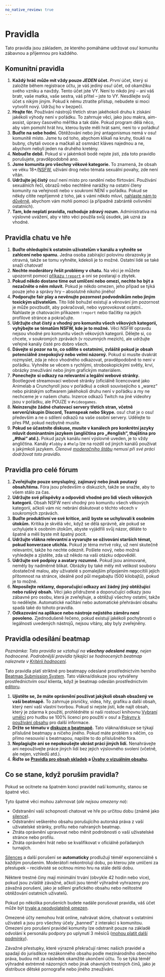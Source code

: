 ```yaml
---
no_native_review: true
---
```


# Pravidla

Tato pravidla jsou základem, ze kterého pomáháme udržovat osu! komunitu zábavnou a příjemnou pro každého.

## Komunitní pravidla

1. **Každý hráč může mít vždy pouze *JEDEN* účet.** *První* účet, který si založíte během registrace účtu, je váš jediný osu! účet, od okamžiku svého vzniku a navždy. Tento účet jste VY. Není to nikdo jiný – ani váš bratr, vaše matka, vaše sestra, váš přítel – jste to VY. Nesdílejte svůj účet s nikým jiným. Pokud k němu ztratíte přístup, nebudete si moci vytvořit nový. Udržuj ho v bezpečí.
2. **Hrajte fér.** Používání nástrojů třetích stran jakéhokoli druhu k získání jakékoli výhody není v pořádku. To zahrnuje věci, jako jsou makra, aim-assist, úpravy časového měřítka a tak dále. Pokud program dělá něco, aby vám pomohl hrát hru, kterou byste měli hrát sami, není to v pořádku!
3. **Buďte na sebe hodní.** Obtěžování nebo jiný antagonismus nemá v osu! komunitě místo. Jsme tu od toho, abychom klikali na kruhy, tloukli na bubny, chytali ovoce a mačkali až osmnáct kláves najednou a ne, abychom nebyli jeden na druhého kretény.
4. **Nebuďte debil.** Pokud si v jakémkoli bodě nejste jisti, zda toto pravidlo porušujete, pravděpodobně ano.
5. **Jsme komunita pro všechny věkové kategorie.** To znamená, že obsah ve věku 18+/[NSFW](https://en.wikipedia.org/wiki/Not_safe_for_work), užívání drog nebo témata sexuální povahy, zde není vítán.
6. **Udržujte jej čistý** osu! není místo pro randění nebo flirtování. Používání sexuálních řečí, obrazů nebo nechtěné narážky na ostatní členy komunity na veřejnosti nebo v soukromí NENÍ v pořádku. Pokud se někdy cítíte nepříjemně z toho, jak s vámi někdo mluví, [nahlaste nám to důvěrně](/wiki/Reporting_bad_behaviour/Abuse), abychom vám mohli pomoci (a případně zabrántě ovlivnění ostatních).
7. **Tam, kde neplatí pravidla, rozhoduje zdravý rozum.** Administrativa má výslovné uvážení, aby v této věci použila svůj úsudek, jak uzná za vhodné.

## Pravidla chatu ve hře

1. **Buďte ohleduplní k ostatním uživatelům v kanálu a vyhněte se zahlcení nebo spamu.** Jedna osoba zabírající polovinu obrazovky je otravná, takže se tomu vyhněte, kdekoli je to možné. Ostatní lidé se také snaží chatovat!
2. **Nechte moderátory řešit problémy v chatu.** Na věci je můžete upozornit pomocí [příkazu `!report`](/wiki/Reporting_bad_behaviour) a oni se postarají o zbytek.
3. **Pokud někdo dostane time out umlčení nebo omezí, nechte ho být a nezačněte o něm mluvit.** Pokud je někdo omezen, jeho případ se týká pouze jeho a správy hry – absolutně nikoho jiného!
4. **Podporujte fair play a nevěnujte pozornost podvodníkům nebo jiným toxickým uživatelům.** Tito lidé bohužel existují a věnování jim pozornost je může povzbudit, aby pokračovali, nebo vyprovokovat ostatní.. Nahlaste je chatovacím příkazem `!report` nebo tlačítky na jejich profilové stránce a pokračujte.
5. **Udržujte chat čistý a vhodný pro komunitu všech věkových kategorií, vyhýbejte se tématům NSFW, kde je to možné.** Věci NSFW opravdu nejsou vhodné pro komunitu všech věkových kategorií. Dělejte si, co chcete, v soukromých zprávách (v rozumných mezích), ale udržujte veřejné kanály čisté pro dobro všech. 
6. **Dávejte si pozor na to, co sdílíte s ostatními, zvláště pokud je obsah potenciálně znepokojivý nebo velmi názorný.** Pokud si musíte dvakrát rozmyslet, zda je něco vhodného odkazovat, pravděpodobně to není v pořádku. Vyhněte se věcem s rychlými, stroboskopickými světly, krví, obrázky zneužívání nebo jiným grafickým materiálem.
7. **Ponechejte si odkazy na relevantní a legální webové stránky.** Bootlegové streamovací webové stránky (oficiálně licencované jako Animelab a Crunchyroll jsou v pořádku) a cokoli souvisejícího s „warez“ nebo pirátským softwarem jakéhokoli druhu není v pořádku a my ne nechceme je v našem chatu. Inzerce odkazů Twitch na jiné videohry jsou v pořádku, ale POUZE v `#videogames`.
8. **Neinzerujte žádné chatovací servery třetích stran, včetně serverů/skupin Discord, Teamspeak nebo Skype.** osu! chat je o osu! především a ne o sdílení odkazů na vaše osobní servery. Udělejte to přes PM, pokud nezbytně musíte.
9. **Pokud se účastníte diskuse, musíte v kanálech pro konkrétní jazyky mluvit dominantním jazykem (angličtina pro „#english“, thajština pro „#thai“ atd.).** Pokud jazyk kanálu není výslovně uveden, je to vždy angličtina. Kanály `#lobby` a `#help` lze na rozdíl od jiných kanálů používat s jakýmkoli jazykem. *Členové [moderačního štábu](/wiki/People/Global_Moderation_Team) nemusí při své práci dodržovat toto pravidlo.*

## Pravidla pro celé fórum

1. **Zveřejňujte pouze smysluplný, zajímavý nebo jinak poutavý obsah/téma.** Fóra jsou především o diskuzích, takže se snažte, aby to všem stálo za čas.
2. **Udržujte své příspěvky a odpovědi vhodné pro lidi všech věkových kategorií.** Obsah NSFW není vhodný pro komunitu všech věkových kategorií, ačkoli vám nic nebrání diskutovat o těchto věcech v soukromých zprávách.
3. **Buďte produktivní ve své kritice, aniž byste se uchylovali k osobním útokům.** Kritika je skvělá věc, když se dělá správně, ale pokud se uchylujete k osobním útokům, abyste vyjádřili svůj názor, děláte to špatně a měli byste mít špatný pocit.
4. **Udržujte vlákna relevantní a vyvarujte se oživování starších témat, pokud konverzace utichla.** Pokud je téma mrtvé roky, už není skutečně relevantní, takže ho nechte odeznít. Pošlete nový, nebo možná vyhledejte a zjistěte, zda už někdo na vaši otázku odpověděl.
5. **Udržujte své podpisy a avatary rozumné.** Pokud jsou animované, neměly by nadměrně blikat. Obrázky by také měly mít velikost souboru dostatečně malou, aby uživatelé s pomalejším připojením nepocítili jejich přítomnost na stránce, ideálně pod půl megabajtu (500 kilobajtů), pokud je to možné.
6. **Neposílejte reklamy, doporučující odkazy ani žádný jiný obtěžující nebo rušivý obsah.** Věci jako přidružené a doporučující odkazy jsou zábavné pro osobu, která je zveřejňuje, a obtěžují všechny ostatní, takže to nedělejte. Automatické načítání nebo automatické přehrávání obsahu spadá také do tohoto pravidla.
7. **Odkazování na aplikace nebo nástroje nejistého záměru není povoleno.** Zjednodušeně řečeno, pokud existují jakékoli pochybnosti o legálnosti uvedených nástrojů, nejsou vítány, aby byly zveřejněny.

## Pravidla odesílání beatmap

*Poznámka: Tato pravidla se vztahují na **všechny odeslané mapy**, nejen hodnocené. Podrobnější pravidla týkající se hodnocených beatmap naleznete v [Kritérii hodnocení](/wiki/Ranking_Criteria).*

Tato pravidla platí striktně pro beatmapy odeslané prostřednictvím herního [Beatmap Submission System](/wiki/Beatmapping/Beatmap_submission). Tato vlákna/diskuze jsou vytvářeny prostřednictvím osu! klienta, když je beatmap odeslán prostřednictvím [editoru](/wiki/Client/Beatmap_editor).

1. **Ujistěte se, že máte oprávnění používat jakýkoli obsah obsažený ve vaší beatmapě.** To zahrnuje písničky, videa, hity, grafiku a další obsah, který není vaší vlastní tvorbou. Pokud si nejste jisti, kde najít obsah, který je zdarma k použití, prohlédněte si naši rostoucí knihovnu [Vybraní umělci](https://osu.ppy.sh/beatmaps/artists) pro hudbu se 100% licencí pro použití v osu! a [Pokyny k používání obsahu](Content_Usage_Guidelines) pro další informace.
2. **Držte se tématu v [diskuze o beatmapě](/wiki/Beatmap_discussion).** Tato vlákna/diskuze se týkají příslušné beatmapy a ničeho jiného. Pokud máte problém s něčím, co přímo nesouvisí s beatmapou, napište to do příslušného fóra.
3. **Neplagiujte ani se nepokoušejte ukrást práci jiných lidí.** Nenahrávejte ani nepoužívejte práce jiných lidí bez jejich výslovného svolení (včetně, ale nejen, vzhledů atd.).
4. **Řiďte se [Pravidla pro obsah skladeb](Song_Content_Rules) a [Úvahy o vizuálním obsahu](Visual_Content_Considerations).**

## Co se stane, když poruším pravidla?

Pokud se ocitnete na špatném konci pravidel naší komunity, stanou se špatné věci.

Tyto špatné věci mohou zahrnovat (*ale nejsou omezeny na*):

- Odstranění vaší schopnosti chatovat ve hře po určitou dobu (známé jako [silence](/wiki/Silence)).
- Odstranění veškerého obsahu porušujícího autorská práva z vaší uživatelské stránky, profilu nebo nahraných beatmap.
- Ztráta oprávnění upravovat nebo měnit podrobnosti o vaší uživatelské stránce nebo profilu.
- Ztráta oprávnění hrát nebo se kvalifikovat v oficiálně pořádaných turnajích.

[Silences](/wiki/Silence) a další porušení se **automaticky** prodlužují téměř exponenciálně s každým porušením. Moderátoři nekontrolují dobu, po kterou jste umlčeni za přestupek – recidivisté se ocitnou mimo hru na stále delší dobu.

Některé trestné činy mají minimální trvání (obvykle 42 hodin nebo více), pokud jsou zvláště závažné, ačkoli jsou téměř výhradně vyhrazeny pro závažná porušení, jako je sdílení grafického obsahu nebo nelítostné obtěžování ostatních uživatelů.

Pokud po několika porušeních budete nadále porušovat pravidla, váš účet může být [trvale a neodvolatelně omezen](/wiki/Help_centre/Account_restrictions).

Omezené účty nemohou hrát online, nahrávat skóre, chatovat s ostatními uživateli a jsou pro všechny účely „banned“ z interakcí s komunitou. Omezení pro porušení pravidel komunity lze odstranit pouze na základě odvolání k personálu podpory po uplynutí 3 měsíců ([mohou platit další podmínky](/wiki/Help_centre/Account_restrictions#reasons)).

Závažné přestupky, které výrazně překračují rámec našich pravidel a spadají do jurisdikce nezákonného obsahu podle mezinárodního obecného práva, budou mít za následek okamžité ukončení účtu. To se týká téměř výhradně extrémně názorných nebo jinak ohavných trestných činů, jako je distribuce dětské pornografie nebo jiného zneužívání.
